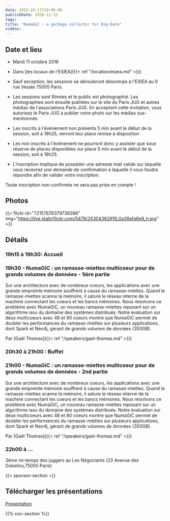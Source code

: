 ```yaml
---
date: 2016-10-11T19:00:00
publishDate: 2016-11-12
tags:
title: "NumaGiC : a garbage collector for Big-Data"
videos:
---
```


## Date et lieu

- Mardi 11 octobre 2016
- Dans [les locaux de l'ESIEA]({{< ref "/location/esiea.md" >}})

- Sauf exception, les sessions se dérouleront désormais à l'ESIEA au 9 rue Vesale 75005 Paris.
- Les sessions sont filmées et le public est photographié. Les photographies sont ensuite publiées sur le site du Paris JUG et autres médias de l'associations Paris JUG. En acceptant cette invitation, vous autorisez le Paris JUG à publier votre photo sur les médias sus-mentionnés.
- Les inscrits à l'évènement non présents 5 min avant le début de la session, soit à 19h25, verront leur place remise à disposition
- Les non inscrits à l'évènement ne pourront donc y assister que sous réserve de places disponibles sur place 5 min avant le début de la session, soit à 19h25.
- L’inscription implique de posséder une adresse mail valide sur laquelle vous recevrez une demande de confirmation à laquelle il vous faudra répondre afin de valider votre inscription.

Toute inscription non confirmée ne sera pas prise en compte !


## Photos

{{< flickr id="72157676379736386" img="https://live.staticflickr.com/5478/25304362919_0a39afa6e9_h.jpg" >}}


## Détails

### 19h15 à 19h30: Accueil

### 19h30 - NumaGiC : un ramasse-miettes multicoeur pour de grands volumes de données - 1ière partie

Sur une architecture avec de nombreux coeurs, les applications avec une grande empreinte mémoire souffrent à cause du ramasse-miettes. Quand le ramasse-miettes scanne la mémoire, il sature le réseau interne de la machine connectant les coeurs et les bancs mémoires. Nous résolvons ce problème avec NumaGiC, un nouveau ramasse-miettes reposant sur un algorithme issu du domaine des systèmes distribués. Notre évaluation sur deux multicoeurs avec 48 et 80 coeurs montre que NumaGiC permet de doubler les performances du ramasse-miettes sur plusieurs applications, dont Spark et Neo4j, gérant de grands volumes de données (350GB).

Par [Gaël Thomas]({{< ref "/speakers/gael-thomas.md" >}})

### 20h30 à 21h00 : Buffet


### 21h00 - NumaGiC : un ramasse-miettes multicoeur pour de grands volumes de données - 2nd partie

Sur une architecture avec de nombreux coeurs, les applications avec une grande empreinte mémoire souffrent à cause du ramasse-miettes. Quand le ramasse-miettes scanne la mémoire, il sature le réseau interne de la machine connectant les coeurs et les bancs mémoires. Nous résolvons ce problème avec NumaGiC, un nouveau ramasse-miettes reposant sur un algorithme issu du domaine des systèmes distribués. Notre évaluation sur deux multicoeurs avec 48 et 80 coeurs montre que NumaGiC permet de doubler les performances du ramasse-miettes sur plusieurs applications, dont Spark et Neo4j, gérant de grands volumes de données (350GB).

Par [Gaël Thomas]({{< ref "/speakers/gael-thomas.md" >}})

### 22h00 à ...

3ème mi-temps des juggers au Les Négociants (23 Avenue des Gobelins,75005 Paris)

{{< sponsor-section >}}

## Télécharger les présentations

[Presentation](pres-numa-gc.pdf)

{{% coc-section %}}
